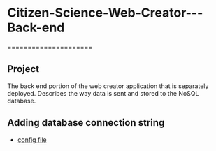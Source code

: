# Citizen-Science-Web-Creator---Back-end
=====================

## Project 

The back end portion of the web creator application that is separately deployed. Describes the way data is sent and stored to the NoSQL database. 

## Adding database connection string

- [config file](https://github.com/DomGarg/Citizen-Science-Web-Creator---Back-end/blob/master/config.json)

